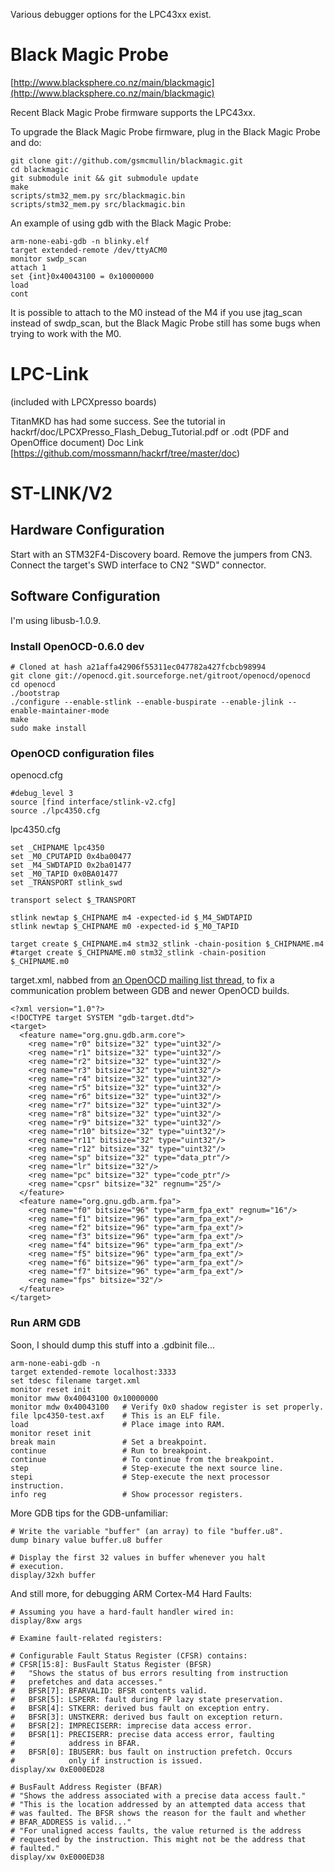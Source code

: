 Various debugger options for the LPC43xx exist.

# Black Magic Probe

[http://www.blacksphere.co.nz/main/blackmagic](http://www.blacksphere.co.nz/main/blackmagic)

Recent Black Magic Probe firmware supports the LPC43xx.

To upgrade the Black Magic Probe firmware, plug in the Black Magic Probe and do:

    git clone git://github.com/gsmcmullin/blackmagic.git
    cd blackmagic
    git submodule init && git submodule update
    make
    scripts/stm32_mem.py src/blackmagic.bin
    scripts/stm32_mem.py src/blackmagic.bin

An example of using gdb with the Black Magic Probe:

    arm-none-eabi-gdb -n blinky.elf
    target extended-remote /dev/ttyACM0
    monitor swdp_scan
    attach 1
    set {int}0x40043100 = 0x10000000
    load
    cont

It is possible to attach to the M0 instead of the M4 if you use jtag_scan instead of swdp_scan, but the Black Magic Probe still has some bugs when trying to work with the M0.

# LPC-Link

(included with LPCXpresso boards)

TitanMKD has had some success.
See the tutorial in hackrf/doc/LPCXPresso_Flash_Debug_Tutorial.pdf or .odt (PDF and OpenOffice document)
Doc Link [https://github.com/mossmann/hackrf/tree/master/doc)

# ST-LINK/V2

## Hardware Configuration

Start with an STM32F4-Discovery board. Remove the jumpers from CN3. Connect the target's SWD interface to CN2 "SWD" connector.

## Software Configuration

I'm using libusb-1.0.9.

### Install OpenOCD-0.6.0 dev

    # Cloned at hash a21affa42906f55311ec047782a427fcbcb98994
    git clone git://openocd.git.sourceforge.net/gitroot/openocd/openocd
    cd openocd
    ./bootstrap
    ./configure --enable-stlink --enable-buspirate --enable-jlink --enable-maintainer-mode
    make
    sudo make install

### OpenOCD configuration files

openocd.cfg

    #debug_level 3
    source [find interface/stlink-v2.cfg]
    source ./lpc4350.cfg

lpc4350.cfg

    set _CHIPNAME lpc4350
    set _M0_CPUTAPID 0x4ba00477
    set _M4_SWDTAPID 0x2ba01477
    set _M0_TAPID 0x0BA01477
    set _TRANSPORT stlink_swd

    transport select $_TRANSPORT

    stlink newtap $_CHIPNAME m4 -expected-id $_M4_SWDTAPID
    stlink newtap $_CHIPNAME m0 -expected-id $_M0_TAPID

    target create $_CHIPNAME.m4 stm32_stlink -chain-position $_CHIPNAME.m4
    #target create $_CHIPNAME.m0 stm32_stlink -chain-position $_CHIPNAME.m0

target.xml, nabbed from [an OpenOCD mailing list thread](http://www.mail-archive.com/openocd-development@lists.berlios.de/msg18182.html), to fix a communication problem between GDB and newer OpenOCD builds.

    <?xml version="1.0"?>
    <!DOCTYPE target SYSTEM "gdb-target.dtd">
    <target>
      <feature name="org.gnu.gdb.arm.core">
        <reg name="r0" bitsize="32" type="uint32"/>
        <reg name="r1" bitsize="32" type="uint32"/>
        <reg name="r2" bitsize="32" type="uint32"/>
        <reg name="r3" bitsize="32" type="uint32"/>
        <reg name="r4" bitsize="32" type="uint32"/>
        <reg name="r5" bitsize="32" type="uint32"/>
        <reg name="r6" bitsize="32" type="uint32"/>
        <reg name="r7" bitsize="32" type="uint32"/>
        <reg name="r8" bitsize="32" type="uint32"/>
        <reg name="r9" bitsize="32" type="uint32"/>
        <reg name="r10" bitsize="32" type="uint32"/>
        <reg name="r11" bitsize="32" type="uint32"/>
        <reg name="r12" bitsize="32" type="uint32"/>
        <reg name="sp" bitsize="32" type="data_ptr"/>
        <reg name="lr" bitsize="32"/>
        <reg name="pc" bitsize="32" type="code_ptr"/>
        <reg name="cpsr" bitsize="32" regnum="25"/>
      </feature>
      <feature name="org.gnu.gdb.arm.fpa">
        <reg name="f0" bitsize="96" type="arm_fpa_ext" regnum="16"/>
        <reg name="f1" bitsize="96" type="arm_fpa_ext"/>
        <reg name="f2" bitsize="96" type="arm_fpa_ext"/>
        <reg name="f3" bitsize="96" type="arm_fpa_ext"/>
        <reg name="f4" bitsize="96" type="arm_fpa_ext"/>
        <reg name="f5" bitsize="96" type="arm_fpa_ext"/>
        <reg name="f6" bitsize="96" type="arm_fpa_ext"/>
        <reg name="f7" bitsize="96" type="arm_fpa_ext"/>
        <reg name="fps" bitsize="32"/>
      </feature>
    </target>



### Run ARM GDB

Soon, I should dump this stuff into a .gdbinit file...

    arm-none-eabi-gdb -n
    target extended-remote localhost:3333
    set tdesc filename target.xml
    monitor reset init
    monitor mww 0x40043100 0x10000000
    monitor mdw 0x40043100   # Verify 0x0 shadow register is set properly.
    file lpc4350-test.axf    # This is an ELF file.
    load                     # Place image into RAM.
    monitor reset init
    break main               # Set a breakpoint.
    continue                 # Run to breakpoint.
    continue                 # To continue from the breakpoint.
    step                     # Step-execute the next source line.
    stepi                    # Step-execute the next processor instruction.
    info reg                 # Show processor registers.

More GDB tips for the GDB-unfamiliar:

    # Write the variable "buffer" (an array) to file "buffer.u8".
    dump binary value buffer.u8 buffer

    # Display the first 32 values in buffer whenever you halt
    # execution.
    display/32xh buffer

And still more, for debugging ARM Cortex-M4 Hard Faults:

    # Assuming you have a hard-fault handler wired in:
    display/8xw args
    
    # Examine fault-related registers:

    # Configurable Fault Status Register (CFSR) contains:
    # CFSR[15:8]: BusFault Status Register (BFSR)
    #   "Shows the status of bus errors resulting from instruction
    #   prefetches and data accesses."
    #   BFSR[7]: BFARVALID: BFSR contents valid.
    #   BFSR[5]: LSPERR: fault during FP lazy state preservation.
    #   BFSR[4]: STKERR: derived bus fault on exception entry.
    #   BFSR[3]: UNSTKERR: derived bus fault on exception return.
    #   BFSR[2]: IMPRECISERR: imprecise data access error.
    #   BFSR[1]: PRECISERR: precise data access error, faulting
    #            address in BFAR.
    #   BFSR[0]: IBUSERR: bus fault on instruction prefetch. Occurs
    #            only if instruction is issued.
    display/xw 0xE000ED28

    # BusFault Address Register (BFAR)
    # "Shows the address associated with a precise data access fault."
    # "This is the location addressed by an attempted data access that
    # was faulted. The BFSR shows the reason for the fault and whether
    # BFAR_ADDRESS is valid..."
    # "For unaligned access faults, the value returned is the address
    # requested by the instruction. This might not be the address that
    # faulted."
    display/xw 0xE000ED38